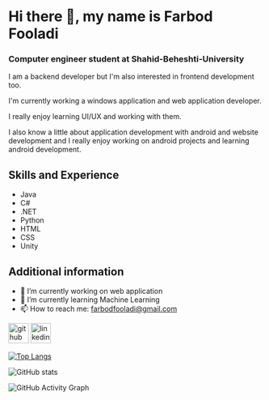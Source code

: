 # Hi there 👋, my name is Farbod Fooladi
### Computer engineer student at Shahid-Beheshti-University
I am a backend developer but I'm also interested in frontend development too.

I'm currently working a windows application and web application developer.

I really enjoy learning UI/UX and working with them.

I also know a little about application development with android and website development and I really enjoy working on android projects and learning android development.

## Skills and Experience
  * Java
  * C#
  * .NET
  * Python
  * HTML
  * CSS
  * Unity
 
 ## Additional information
- 🔭 I’m currently working on web application 
- 🌱 I’m currently learning Machine Learning 
- 📫 How to reach me: farbodfooladi@gmail.com 


[<img src='https://cdn.jsdelivr.net/npm/simple-icons@3.0.1/icons/github.svg' alt='github' height='40'>](https://github.com/farbodfld)  [<img src='https://cdn.jsdelivr.net/npm/simple-icons@3.0.1/icons/linkedin.svg' alt='linkedin' height='40'>](https://www.linkedin.com/in/farbod-fooladi-379783249/)  

<!--
[![trophy](https://github-profile-trophy.vercel.app/?username=farbodfld)](https://github.com/ryo-ma/github-profile-trophy)
-->

[![Top Langs](https://github-readme-stats.vercel.app/api/top-langs/?username=farbodfld)](https://github.com/anuraghazra/github-readme-stats)

![GitHub stats](https://github-readme-stats.vercel.app/api?username=farbodfld&show_icons=true)  

![GitHub Activity Graph](https://activity-graph.herokuapp.com/graph?username=farbodfld)  

